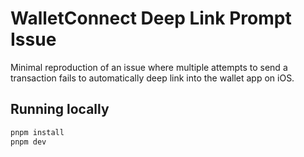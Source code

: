 # WalletConnect Deep Link Prompt Issue

Minimal reproduction of an issue where multiple attempts to send a transaction fails to automatically deep link into the wallet app on iOS.

## Running locally

```bash
pnpm install
pnpm dev
```
